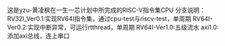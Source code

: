 这是yzu-黄凌枫在一生一芯计划中所完成的RISC-V指令集CPU
分支说明：
RV32I_Ver0.1:实现RV64I指令集，通过cpu-test与riscv-test，单周期
RV64I-Ver0.2:实现中断异常，可运行rtthread，单周期
RV64I-Ver1.0:五级流水
axi1.0:添加axi总线，连上串口